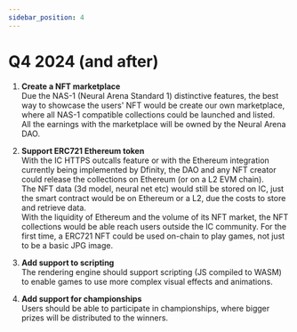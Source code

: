 ```yaml
---
sidebar_position: 4
---
```


# Q4 2024 (and after)

1. **Create a NFT marketplace**  
Due the NAS-1 (Neural Arena Standard 1) distinctive features, the best way to showcase the users' NFT would be create our own marketplace, where all NAS-1 compatible collections could be launched and listed.  
All the earnings with the marketplace will be owned by the Neural Arena DAO.

2. **Support ERC721 Ethereum token**  
With the IC HTTPS outcalls feature or with the Ethereum integration currently being implemented by Dfinity, the DAO and any NFT creator could release the collections on Ethereum (or on a L2 EVM chain).  
The NFT data (3d model, neural net etc) would still be stored on IC, just the smart contract would be on Ethereum or a L2, due the costs to store and retrieve data.  
With the liquidity of Ethereum and the volume of its NFT market, the NFT collections would be able reach users outside the IC community. For the first time, a ERC721 NFT could be used on-chain to play games, not just to be a basic JPG image.

3. **Add support to scripting**  
The rendering engine should support scripting (JS compiled to WASM) to enable games to use more complex visual effects and animations.

4. **Add support for championships**  
Users should be able to participate in championships, where bigger prizes will be distributed to the winners.
